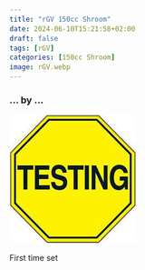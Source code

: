 ```yaml
---
title: "rGV 150cc Shroom"
date: 2024-06-10T15:21:58+02:00
draft: false
tags: [rGV]
categories: [150cc Shroom]
image: rGV.webp
---
```

### ... by ...
![Nothing there](testing.jpg)

First time set